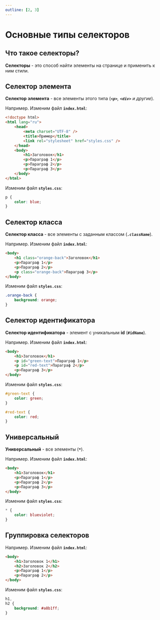```yaml
---
outline: [2, 3]
---
```


<script setup>
import CodePreview from '../.././.vitepress/components/CodePreview.vue';

import html_005 from '../.././.vitepress/examples/css/demo_005/index.html?raw';
import css_005 from '../.././.vitepress/examples/css/demo_005/style.css?raw';
import js_005 from '../.././.vitepress/examples/css/demo_005/script.js?raw';

import html_006 from '../.././.vitepress/examples/css/demo_006/index.html?raw';
import css_006 from '../.././.vitepress/examples/css/demo_006/style.css?raw';
import js_006 from '../.././.vitepress/examples/css/demo_006/script.js?raw';

import html_007 from '../.././.vitepress/examples/css/demo_007/index.html?raw';
import css_007 from '../.././.vitepress/examples/css/demo_007/style.css?raw';
import js_007 from '../.././.vitepress/examples/css/demo_007/script.js?raw';

import html_008 from '../.././.vitepress/examples/css/demo_008/index.html?raw';
import css_008 from '../.././.vitepress/examples/css/demo_008/style.css?raw';
import js_008 from '../.././.vitepress/examples/css/demo_008/script.js?raw';

import html_009 from '../.././.vitepress/examples/css/demo_009/index.html?raw';
import css_009 from '../.././.vitepress/examples/css/demo_009/style.css?raw';
import js_009 from '../.././.vitepress/examples/css/demo_009/script.js?raw';
</script>

# Основные типы селекторов

## Что такое селекторы?

**Селекторы** - это способ найти элементы на странице и применить к ним стили.

## Селектор элемента

**Селектор элемента** - все элементы этого типа (_**`<p>`**, **`<div>`** и другие_).

Например. Изменим файл **`index.html`**:

```html [index.html] :line-numbers
<!doctype html>
<html lang="ru">
    <head>
        <meta charset="UTF-8" />
        <title>Пример</title>
        <link rel="stylesheet" href="styles.css" />
    </head>
    <body>
        <h1>Заголовок</h1>
        <p>Параграф 1</p>
        <p>Параграф 2</p>
        <p>Параграф 3</p>
    </body>
</html>
```

Изменим файл **`styles.css`**:

```css [styles.css] :line-numbers
p {
    color: blue;
}
```

<CodePreview :html="html_005" :css="css_005" :js="js_005" height="250px" />

## Селектор класса

**Селектор класса** - все элементы с заданным классом (_**`.className`**_).

Например. Изменим файл **`index.html`**:

```html [index.html] :line-numbers
<body>
    <h1 class="orange-back">Заголовок</h1>
    <p>Параграф 1</p>
    <p>Параграф 2</p>
    <p class="orange-back">Параграф 3</p>
</body>
```

Изменим файл **`styles.css`**:

```css [styles.css] :line-numbers
.orange-back {
    background: orange;
}
```

<CodePreview :html="html_006" :css="css_006" :js="js_006" height="250px" />

## Селектор идентификатора

**Селектор идентификатора** - элемент с уникальным **id** (**`#idName`**).

Например. Изменим файл **`index.html`**:

```html [index.html] :line-numbers
<body>
    <h1>Заголовок</h1>
    <p id="green-text">Параграф 1</p>
    <p id="red-text">Параграф 2</p>
    <p>Параграф 3</p>
</body>
```

Изменим файл **`styles.css`**:

```css [styles.css] :line-numbers
#green-text {
    color: green;
}

#red-text {
    color: red;
}
```

<CodePreview :html="html_007" :css="css_007" :js="js_007" height="250px" />

## Универсальный

**Универсальный** - все элементы (_**`*`**_).

Например. Изменим файл **`index.html`**:

```html [index.html] :line-numbers
<body>
    <h1>Заголовок</h1>
    <p>Параграф 1</p>
    <p>Параграф 2</p>
    <p>Параграф 3</p>
</body>
```

Изменим файл **`styles.css`**:

```css [styles.css] :line-numbers
* {
    color: blueviolet;
}
```

<CodePreview :html="html_008" :css="css_008" :js="js_008" height="250px" />

## Группировка селекторов

Например. Изменим файл **`index.html`**:

```html [index.html] :line-numbers
<body>
    <h1>Заголовок 1</h1>
    <h2>Заголовок 2</h2>
    <p>Параграф 1</p>
    <p>Параграф 2</p>
</body>
```

Изменим файл **`styles.css`**:

```css [styles.css] :line-numbers
h1,
h2 {
    background: #a8b1ff;
}
```

<CodePreview :html="html_009" :css="css_009" :js="js_009" height="250px" />
